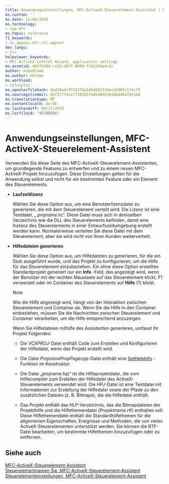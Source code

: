 ```yaml
---
title: Anwendungseinstellungen, MFC-ActiveX-Steuerelement-Assistent | Microsoft-Dokumentation
ms.custom: ''
ms.date: 11/04/2016
ms.technology:
- cpp-mfc
ms.topic: reference
f1_keywords:
- vc.appwiz.mfc.ctl.appset
dev_langs:
- C++
helpviewer_keywords:
- MFC ActiveX Control Wizard, application settings
ms.assetid: 48475194-cc63-467f-8499-f142269a4c1c
author: mikeblome
ms.author: mblome
ms.workload:
- cplusplus
ms.openlocfilehash: 0ad19a4c9726378a54bd68173decd2469c17ec75
ms.sourcegitcommit: 92f2fff4ce77387b57a4546de1bd4bd464fb51b6
ms.translationtype: MT
ms.contentlocale: de-DE
ms.lasthandoff: 09/17/2018
ms.locfileid: "45708566"
---
```

# <a name="application-settings-mfc-activex-control-wizard"></a>Anwendungseinstellungen, MFC-ActiveX-Steuerelement-Assistent
Verwenden Sie diese Seite des MFC-ActiveX-Steuerelement-Assistenten, um grundlegende Features zu entwerfen und zu einem neuen MFC-ActiveX-Projekt hinzuzufügen. Diese Einstellungen gelten für die Anwendung selbst und nicht für ein bestimmtes Feature oder ein Element des Steuerelements.  
  
- **Laufzeitlizenz**

   Wählen Sie diese Option aus, um eine Benutzerlizenzdatei zu generieren, die mit dem Steuerelement verteilt wird. Die Lizenz ist eine Textdatei, „ *projname*.lic“. Diese Datei muss sich in demselben Verzeichnis wie die DLL des Steuerelements befinden, damit eine Instanz des Steuerelements in einer Entwurfszeitumgebung erstellt werden kann. Normalerweise verteilen Sie diese Datei mit dem Steuerelement, aber sie wird nicht von Ihren Kunden weiterverteilt.  
  
- **Hilfedateien generieren**

   Wählen Sie diese Option aus, um Hilfedateien zu generieren, für die ein Stub ausgeführt wurde, und das Projekt zu konfigurieren, um die Hilfe für das Steuerelement einzubeziehen. Ein ohne diese Option erstelltes Standardprojekt generiert nur ein **Info** -Feld, das angezeigt wird, wenn der Benutzer mit der rechten Maustaste auf das Steuerelement klickt, F1 verwendet oder im Container des Steuerelements auf **Hilfe** (?) klickt.  
  
   > [!NOTE]
   > Wie die Hilfe angezeigt wird, hängt von der Interaktion zwischen Steuerelement und Container ab. Wenn Sie die Hilfe in den Container einbeziehen, müssen Sie die Nachrichten zwischen Steuerelement und Container verarbeiten, um die Hilfe entsprechend anzuzeigen.  
  
   Wenn Sie Hilfedateien mithilfe des Assistenten generieren, umfasst Ihr Projekt Folgendes:  
  
   - Die VCXPROJ-Datei enthält Code zum Erstellen und Konfigurieren der Hilfedatei, wenn das Projekt erstellt wird.  
  
   - Die Datei *ProjnamePropPage*cpp-Datei enthält eine [SetHelpInfo](../../mfc/reference/colepropertypage-class.md#sethelpinfo) -Funktion im Konstruktor.  
  
   - Die Datei „projname.hpj“ ist die Hilfeprojektdatei, die vom Hilfecompiler zum Erstellen der Hilfedatei des ActiveX-Steuerelements verwendet wird. Die HPJ-Datei ist eine Textdatei mit Informationen zur Erstellung der Hilfedatei sowie der Pfade zu den zusätzlichen Dateien (z. B. Bitmaps), die die Hilfedatei enthält.  
  
   - Das Projekt enthält das HLP-Verzeichnis, das die Bitmapdateien der Projekthilfe und die Hilfethemendatei (*Projektname*.rtf) enthalten soll. Diese Hilfethemendatei enthält die Standardhilfethemen für die allgemeinen Eigenschaften, Ereignisse und Methoden, die von vielen ActiveX-Steuerelementen unterstützt werden. Sie können die RTF-Datei bearbeiten, um bestimmte Hilfethemen hinzuzufügen oder zu entfernen.  
  
## <a name="see-also"></a>Siehe auch  
 [MFC-ActiveX-Steuerelement-Assistent](../../mfc/reference/mfc-activex-control-wizard.md)   
 [Steuerelementnamen Sie, MFC-ActiveX-Steuerelement-Assistent](../../mfc/reference/control-names-mfc-activex-control-wizard.md)   
 [Steuerelementeinstellungen, MFC-ActiveX-Steuerelement-Assistent](../../mfc/reference/control-settings-mfc-activex-control-wizard.md)

